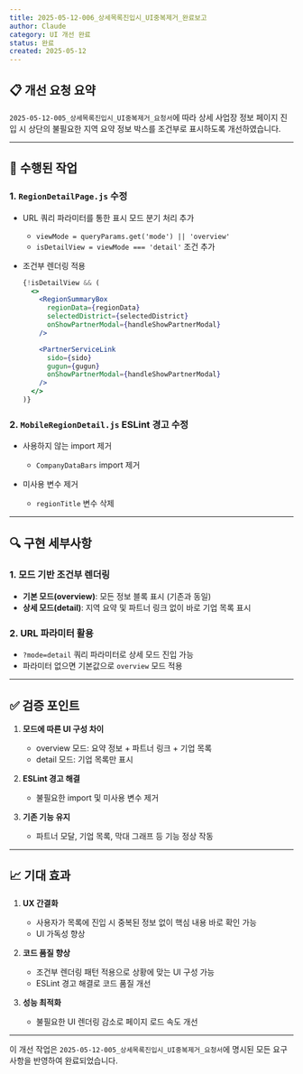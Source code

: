 ```yaml
---
title: 2025-05-12-006_상세목록진입시_UI중복제거_완료보고
author: Claude
category: UI 개선 완료
status: 완료
created: 2025-05-12
---
```


## 📋 개선 요청 요약

`2025-05-12-005_상세목록진입시_UI중복제거_요청서`에 따라 상세 사업장 정보 페이지 진입 시 상단의 불필요한 지역 요약 정보 박스를 조건부로 표시하도록 개선하였습니다.

---

## 🔧 수행된 작업

### 1. `RegionDetailPage.js` 수정

- URL 쿼리 파라미터를 통한 표시 모드 분기 처리 추가
  - `viewMode = queryParams.get('mode') || 'overview'`
  - `isDetailView = viewMode === 'detail'` 조건 추가
  
- 조건부 렌더링 적용
  ```jsx
  {!isDetailView && (
    <>
      <RegionSummaryBox 
        regionData={regionData}
        selectedDistrict={selectedDistrict}
        onShowPartnerModal={handleShowPartnerModal}
      />

      <PartnerServiceLink 
        sido={sido}
        gugun={gugun}
        onShowPartnerModal={handleShowPartnerModal}
      />
    </>
  )}
  ```

### 2. `MobileRegionDetail.js` ESLint 경고 수정

- 사용하지 않는 import 제거
  - `CompanyDataBars` import 제거
  
- 미사용 변수 제거
  - `regionTitle` 변수 삭제

---

## 🔍 구현 세부사항

### 1. 모드 기반 조건부 렌더링

- **기본 모드(overview)**: 모든 정보 블록 표시 (기존과 동일)
- **상세 모드(detail)**: 지역 요약 및 파트너 링크 없이 바로 기업 목록 표시

### 2. URL 파라미터 활용

- `?mode=detail` 쿼리 파라미터로 상세 모드 진입 가능
- 파라미터 없으면 기본값으로 `overview` 모드 적용

---

## ✅ 검증 포인트

1. **모드에 따른 UI 구성 차이**
   - overview 모드: 요약 정보 + 파트너 링크 + 기업 목록
   - detail 모드: 기업 목록만 표시

2. **ESLint 경고 해결**
   - 불필요한 import 및 미사용 변수 제거

3. **기존 기능 유지**
   - 파트너 모달, 기업 목록, 막대 그래프 등 기능 정상 작동

---

## 📈 기대 효과

1. **UX 간결화**
   - 사용자가 목록에 진입 시 중복된 정보 없이 핵심 내용 바로 확인 가능
   - UI 가독성 향상

2. **코드 품질 향상**
   - 조건부 렌더링 패턴 적용으로 상황에 맞는 UI 구성 가능
   - ESLint 경고 해결로 코드 품질 개선

3. **성능 최적화**
   - 불필요한 UI 렌더링 감소로 페이지 로드 속도 개선

---

이 개선 작업은 `2025-05-12-005_상세목록진입시_UI중복제거_요청서`에 명시된 모든 요구사항을 반영하여 완료되었습니다. 